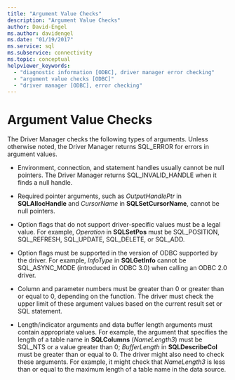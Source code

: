```yaml
---
title: "Argument Value Checks"
description: "Argument Value Checks"
author: David-Engel
ms.author: davidengel
ms.date: "01/19/2017"
ms.service: sql
ms.subservice: connectivity
ms.topic: conceptual
helpviewer_keywords:
  - "diagnostic information [ODBC], driver manager error checking"
  - "argument value checks [ODBC]"
  - "driver manager [ODBC], error checking"
---
```

# Argument Value Checks
The Driver Manager checks the following types of arguments. Unless otherwise noted, the Driver Manager returns SQL_ERROR for errors in argument values.  
  
-   Environment, connection, and statement handles usually cannot be null pointers. The Driver Manager returns SQL_INVALID_HANDLE when it finds a null handle.  
  
-   Required pointer arguments, such as *OutputHandlePtr* in **SQLAllocHandle** and *CursorName* in **SQLSetCursorName**, cannot be null pointers.  
  
-   Option flags that do not support driver-specific values must be a legal value. For example, *Operation* in **SQLSetPos** must be SQL_POSITION, SQL_REFRESH, SQL_UPDATE, SQL_DELETE, or SQL_ADD.  
  
-   Option flags must be supported in the version of ODBC supported by the driver. For example, *InfoType* in **SQLGetInfo** cannot be SQL_ASYNC_MODE (introduced in ODBC 3.0) when calling an ODBC 2.0 driver.  
  
-   Column and parameter numbers must be greater than 0 or greater than or equal to 0, depending on the function. The driver must check the upper limit of these argument values based on the current result set or SQL statement.  
  
-   Length/indicator arguments and data buffer length arguments must contain appropriate values. For example, the argument that specifies the length of a table name in **SQLColumns** (*NameLength3*) must be SQL_NTS or a value greater than 0; *BufferLength* in **SQLDescribeCol** must be greater than or equal to 0. The driver might also need to check these arguments. For example, it might check that *NameLength3* is less than or equal to the maximum length of a table name in the data source.

